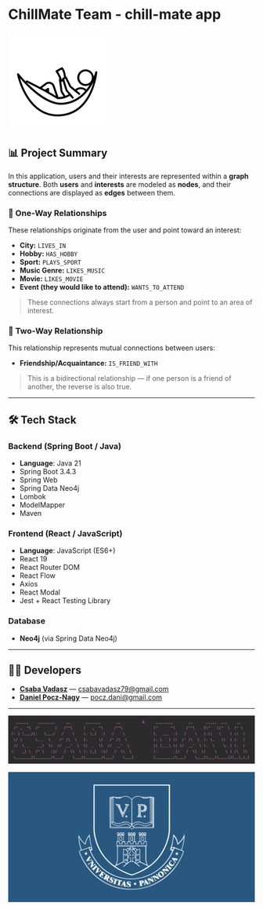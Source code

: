 # ChillMate Team - chill-mate app

![img.png](src/main/resources/static/images/chill-mates.png)

## 📊 Project Summary

In this application, users and their interests are represented within a **graph structure**. Both **users** and **interests** are modeled as **nodes**, and their connections are displayed as **edges** between them.

### 🔗 One-Way Relationships

These relationships originate from the user and point toward an interest:

- **City:** `LIVES_IN`
- **Hobby:** `HAS_HOBBY`
- **Sport:** `PLAYS_SPORT`
- **Music Genre:** `LIKES_MUSIC`
- **Movie:** `LIKES_MOVIE`
- **Event (they would like to attend):** `WANTS_TO_ATTEND`

> These connections always start from a person and point to an area of interest.

### 🔄 Two-Way Relationship

This relationship represents mutual connections between users:

- **Friendship/Acquaintance:** `IS_FRIEND_WITH`

> This is a bidirectional relationship — if one person is a friend of another, the reverse is also true.

---

## 🛠️ Tech Stack

### Backend (Spring Boot / Java)

- **Language**: Java 21
- Spring Boot 3.4.3
- Spring Web
- Spring Data Neo4j
- Lombok
- ModelMapper
- Maven

### Frontend (React / JavaScript)

- **Language**: JavaScript (ES6+)
- React 19
- React Router DOM
- React Flow
- Axios
- React Modal
- Jest + React Testing Library

### Database

- **Neo4j** (via Spring Data Neo4j)

---

## 🧑‍💻 Developers

- [**Csaba Vadasz**](https://github.com/Csaba79-coder) — csabavadasz79@gmail.com  
- [**Daniel Pocz-Nagy**](https://github.com/poczdani) — pocz.dani@gmail.com

---

![img.png](src/main/resources/static/images/dani-csaba.png)

![img.png](src/main/resources/static/images/pannon.png)

